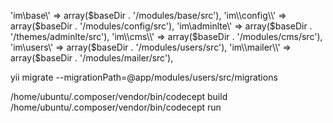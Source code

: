 'im\\base\\' => array($baseDir . '/modules/base/src'),
'im\\config\\' => array($baseDir . '/modules/config/src'),
'im\\adminlte\\' => array($baseDir . '/themes/adminlte/src'),
'im\\cms\\' => array($baseDir . '/modules/cms/src'),
'im\\users\\' => array($baseDir . '/modules/users/src'),
'im\\mailer\\' => array($baseDir . '/modules/mailer/src'),

yii migrate --migrationPath=@app/modules/users/src/migrations

/home/ubuntu/.composer/vendor/bin/codecept build
/home/ubuntu/.composer/vendor/bin/codecept run
